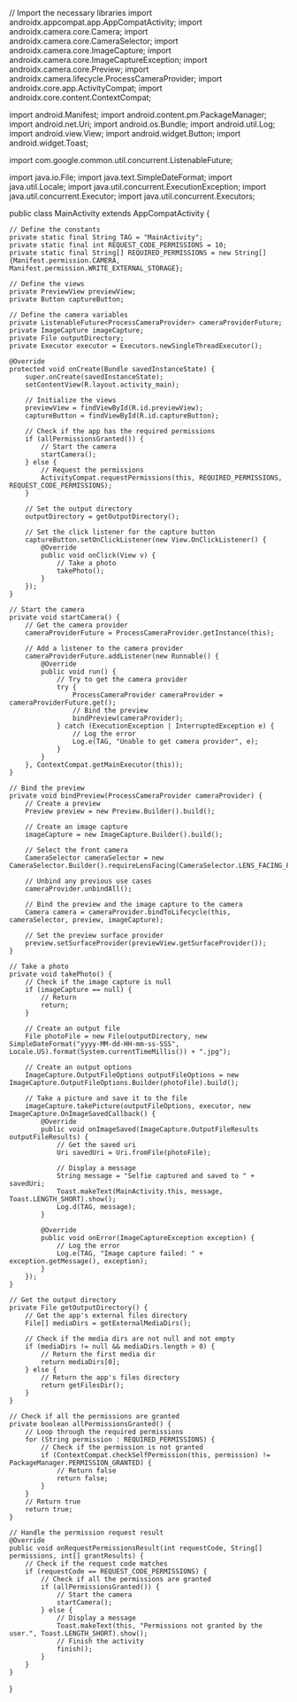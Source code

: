 // Import the necessary libraries
import androidx.appcompat.app.AppCompatActivity;
import androidx.camera.core.Camera;
import androidx.camera.core.CameraSelector;
import androidx.camera.core.ImageCapture;
import androidx.camera.core.ImageCaptureException;
import androidx.camera.core.Preview;
import androidx.camera.lifecycle.ProcessCameraProvider;
import androidx.core.app.ActivityCompat;
import androidx.core.content.ContextCompat;

import android.Manifest;
import android.content.pm.PackageManager;
import android.net.Uri;
import android.os.Bundle;
import android.util.Log;
import android.view.View;
import android.widget.Button;
import android.widget.Toast;

import com.google.common.util.concurrent.ListenableFuture;

import java.io.File;
import java.text.SimpleDateFormat;
import java.util.Locale;
import java.util.concurrent.ExecutionException;
import java.util.concurrent.Executor;
import java.util.concurrent.Executors;

public class MainActivity extends AppCompatActivity {

    // Define the constants
    private static final String TAG = "MainActivity";
    private static final int REQUEST_CODE_PERMISSIONS = 10;
    private static final String[] REQUIRED_PERMISSIONS = new String[]{Manifest.permission.CAMERA, Manifest.permission.WRITE_EXTERNAL_STORAGE};

    // Define the views
    private PreviewView previewView;
    private Button captureButton;

    // Define the camera variables
    private ListenableFuture<ProcessCameraProvider> cameraProviderFuture;
    private ImageCapture imageCapture;
    private File outputDirectory;
    private Executor executor = Executors.newSingleThreadExecutor();

    @Override
    protected void onCreate(Bundle savedInstanceState) {
        super.onCreate(savedInstanceState);
        setContentView(R.layout.activity_main);

        // Initialize the views
        previewView = findViewById(R.id.previewView);
        captureButton = findViewById(R.id.captureButton);

        // Check if the app has the required permissions
        if (allPermissionsGranted()) {
            // Start the camera
            startCamera();
        } else {
            // Request the permissions
            ActivityCompat.requestPermissions(this, REQUIRED_PERMISSIONS, REQUEST_CODE_PERMISSIONS);
        }

        // Set the output directory
        outputDirectory = getOutputDirectory();

        // Set the click listener for the capture button
        captureButton.setOnClickListener(new View.OnClickListener() {
            @Override
            public void onClick(View v) {
                // Take a photo
                takePhoto();
            }
        });
    }

    // Start the camera
    private void startCamera() {
        // Get the camera provider
        cameraProviderFuture = ProcessCameraProvider.getInstance(this);

        // Add a listener to the camera provider
        cameraProviderFuture.addListener(new Runnable() {
            @Override
            public void run() {
                // Try to get the camera provider
                try {
                    ProcessCameraProvider cameraProvider = cameraProviderFuture.get();
                    // Bind the preview
                    bindPreview(cameraProvider);
                } catch (ExecutionException | InterruptedException e) {
                    // Log the error
                    Log.e(TAG, "Unable to get camera provider", e);
                }
            }
        }, ContextCompat.getMainExecutor(this));
    }

    // Bind the preview
    private void bindPreview(ProcessCameraProvider cameraProvider) {
        // Create a preview
        Preview preview = new Preview.Builder().build();

        // Create an image capture
        imageCapture = new ImageCapture.Builder().build();

        // Select the front camera
        CameraSelector cameraSelector = new CameraSelector.Builder().requireLensFacing(CameraSelector.LENS_FACING_FRONT).build();

        // Unbind any previous use cases
        cameraProvider.unbindAll();

        // Bind the preview and the image capture to the camera
        Camera camera = cameraProvider.bindToLifecycle(this, cameraSelector, preview, imageCapture);

        // Set the preview surface provider
        preview.setSurfaceProvider(previewView.getSurfaceProvider());
    }

    // Take a photo
    private void takePhoto() {
        // Check if the image capture is null
        if (imageCapture == null) {
            // Return
            return;
        }

        // Create an output file
        File photoFile = new File(outputDirectory, new SimpleDateFormat("yyyy-MM-dd-HH-mm-ss-SSS", Locale.US).format(System.currentTimeMillis()) + ".jpg");

        // Create an output options
        ImageCapture.OutputFileOptions outputFileOptions = new ImageCapture.OutputFileOptions.Builder(photoFile).build();

        // Take a picture and save it to the file
        imageCapture.takePicture(outputFileOptions, executor, new ImageCapture.OnImageSavedCallback() {
            @Override
            public void onImageSaved(ImageCapture.OutputFileResults outputFileResults) {
                // Get the saved uri
                Uri savedUri = Uri.fromFile(photoFile);

                // Display a message
                String message = "Selfie captured and saved to " + savedUri;
                Toast.makeText(MainActivity.this, message, Toast.LENGTH_SHORT).show();
                Log.d(TAG, message);
            }

            @Override
            public void onError(ImageCaptureException exception) {
                // Log the error
                Log.e(TAG, "Image capture failed: " + exception.getMessage(), exception);
            }
        });
    }

    // Get the output directory
    private File getOutputDirectory() {
        // Get the app's external files directory
        File[] mediaDirs = getExternalMediaDirs();

        // Check if the media dirs are not null and not empty
        if (mediaDirs != null && mediaDirs.length > 0) {
            // Return the first media dir
            return mediaDirs[0];
        } else {
            // Return the app's files directory
            return getFilesDir();
        }
    }

    // Check if all the permissions are granted
    private boolean allPermissionsGranted() {
        // Loop through the required permissions
        for (String permission : REQUIRED_PERMISSIONS) {
            // Check if the permission is not granted
            if (ContextCompat.checkSelfPermission(this, permission) != PackageManager.PERMISSION_GRANTED) {
                // Return false
                return false;
            }
        }
        // Return true
        return true;
    }

    // Handle the permission request result
    @Override
    public void onRequestPermissionsResult(int requestCode, String[] permissions, int[] grantResults) {
        // Check if the request code matches
        if (requestCode == REQUEST_CODE_PERMISSIONS) {
            // Check if all the permissions are granted
            if (allPermissionsGranted()) {
                // Start the camera
                startCamera();
            } else {
                // Display a message
                Toast.makeText(this, "Permissions not granted by the user.", Toast.LENGTH_SHORT).show();
                // Finish the activity
                finish();
            }
        }
    }
}
